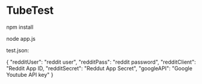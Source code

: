 # TubeTest

npm install

node app.js


test.json:

{
    "redditUser": "reddit user",
    "redditPass": "reddit password",
    "redditClient": "Reddit App ID,
	"redditSecret": "Reddut App Secret",
	"googleAPI": "Google Youtube API key"
}